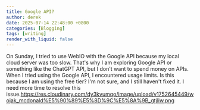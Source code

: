 ```yaml
---
title: Google API?
author: derek
date: 2025-07-14 22:48:00 +0800
categories: [Blogging]
tags: [writing]
render_with_liquid: false
---
```


On Sunday, I tried to use WebIO with the Google API because my local cloud server was too slow. That's why I am exploring Google API or something like the ChatGPT API, but I don't want to spend money on APIs. When I tried using the Google API, I encountered usage limits. Is this because I am using the free tier? I'm not sure, and I still haven't fixed it. I need more time to resolve this issue.https://res.cloudinary.com/dy3kvumqo/image/upload/v1752645449/wojak_mcdonald%E5%90%89%E5%8D%9C%E5%8A%9B_gtjliw.png